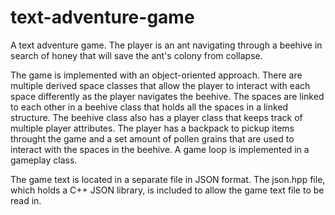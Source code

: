 # text-adventure-game

A text adventure game. The player is an ant navigating through a beehive in search of honey that will save the ant's colony from collapse.

The game is implemented with an object-oriented approach. There are multiple derived space classes that allow the player to interact with each space differently as the player navigates the beehive. The spaces are linked to each other in a beehive class that holds all the spaces in a linked structure. The beehive class also has a player class that keeps track of multiple player attributes. The player has a backpack to pickup items throught the game and a set amount of pollen grains that are used to interact with the spaces in the beehive. A game loop is implemented in a gameplay class.

The game text is located in a separate file in JSON format. The json.hpp file, which holds a C++ JSON library, is included to allow the game text file to be read in.
